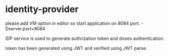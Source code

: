 # identity-provider

please add VM option in editor so start application on 8084 port.
-Dserver.port=8084

IDP service is used to generate authrization token and dooes authentication. 

token has been generated using JWT and verified using JWT parse. 
